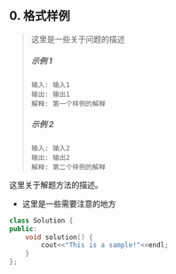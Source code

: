 ## 0. 格式样例



> 这里是一些关于问题的描述
>
> ##### 示例 1
>
>     输入: 输入1
>     输出: 输出1
>     解释: 第一个样例的解释
>
> ##### 示例 2
>
> ```
> 输入: 输入2
> 输出: 输出2
> 解释: 第二个样例的解释
> ```
>



这里关于解题方法的描述。



- 这里是一些需要注意的地方



```C++
class Solution {
public:
    void solution() {
        cout<<"This is a sample!"<<endl;
    }
};
```

